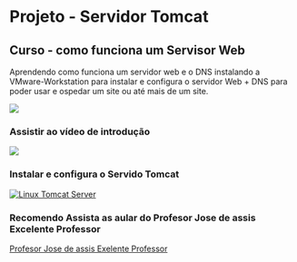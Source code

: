 # Projeto - Servidor Tomcat
## Curso - como funciona um Servisor Web
Aprendendo como funciona um servidor web e o DNS instalando a 
VMware-Workstation para instalar e configura o servidor Web + DNS 
para poder usar e ospedar um site ou até mais de um site.

![](https://github.com/gilsoncaetano/Servidor-Web/blob/master/Print-ServidorWeb-DNS%20.PNG)

### Assistir ao vídeo de introdução
[![](http://img.youtube.com/vi/Ez9uXOU36B8/0.jpg)](http://www.youtube.com/watch?v=Ez9uXOU36B8 "Curso de como Instalar e configurar o servidor web")

### Instalar e configura o Servido Tomcat
[![Linux Tomcat Server](http://img.youtube.com/vi/nuRy0omG06o/0.jpg)](http://www.youtube.com/watch?v=nuRy0omG06o "Servidor Tomcat")

### Recomendo Assista as aular do Profesor Jose de assis Excelente Professor
[Profesor Jose de assis Exelente Professor](https://www.youtube.com/channel/UCySbdH4Tt_l5W4gQJrNqm-Q)
